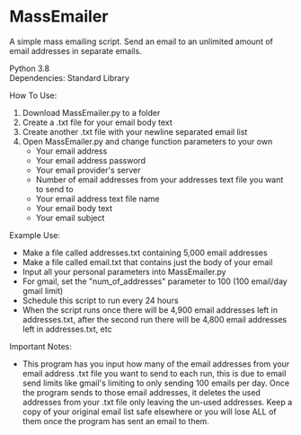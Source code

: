 # MassEmailer  
A simple mass emailing script. Send an email to an unlimited amount of email addresses in separate emails.  
  
Python 3.8  
Dependencies: Standard Library  
  
How To Use:  
1. Download MassEmailer.py to a folder  
2. Create a .txt file for your email body text  
3. Create another .txt file with your newline separated email list  
4. Open MassEmailer.py and change function parameters to your own  
   - Your email address  
   - Your email address password  
   - Your email provider's server  
   - Number of email addresses from your addresses text file you want to send to  
   - Your email address text file name  
   - Your email body text  
   - Your email subject  
   
Example Use:  
- Make a file called addresses.txt containing 5,000 email addresses  
- Make a file called email.txt that contains just the body of your email  
- Input all your personal parameters into MassEmailer.py  
- For gmail, set the "num_of_addresses" parameter to 100 (100 email/day gmail limit)  
- Schedule this script to run every 24 hours  
- When the script runs once there will be 4,900 email addresses left in addresses.txt, after the second run there will be 4,800 email addresses left in addresses.txt, etc  
   
Important Notes:  
- This program has you input how many of the email addresses from your email address .txt file you want to send to each run, this is due to email send limits like gmail's limiting to only sending 100 emails per day. Once the program sends to those email addresses, it deletes the used addresses from your .txt file only leaving the un-used addresses. Keep a copy of your original email list safe elsewhere or you will lose ALL of them once the program has sent an email to them.
